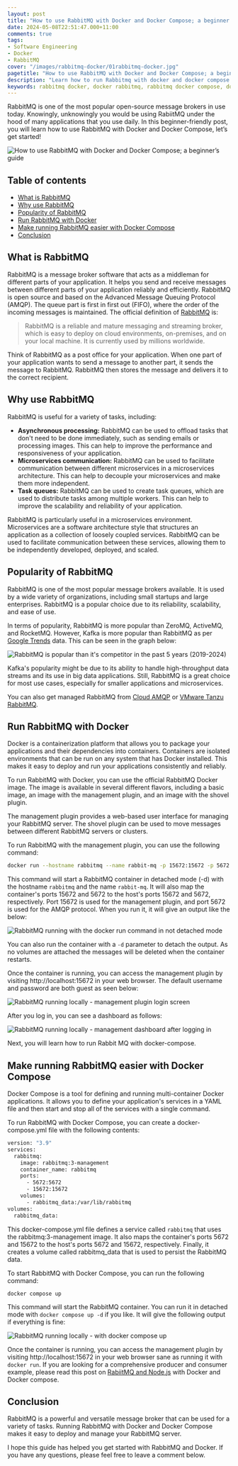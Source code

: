 ```yaml
---
layout: post
title: "How to use RabbitMQ with Docker and Docker Compose; a beginner’s guide"
date: 2024-05-08T22:51:47.000+11:00
comments: true
tags:
- Software Engineering
- Docker
- RabbitMQ
cover: "/images/rabbitmq-docker/01rabbitmq-docker.jpg"
pagetitle: "How to use RabbitMQ with Docker and Docker Compose; a beginner’s guide"
description: "Learn how to run Rabbitmq with docker and docker compose in this useful tutorial."
keywords: rabbitmq docker, docker rabbitmq, rabbitmq docker compose, docker compose rabbitmq
---
```

RabbitMQ is one of the most popular open-source message brokers in use today. Knowingly, unknowingly you would be using RabiitMQ under the hood of many applications that you use daily. In this beginner-friendly post, you will learn how to use RabbitMQ with Docker and Docker Compose, let’s get started!

<!-- more -->

<img class="center" src="/images/rabbitmq-docker/01rabbitmq-docker.jpg" title="How to use RabbitMQ with Docker and Docker Compose; a beginner’s guide" alt="How to use RabbitMQ with Docker and Docker Compose; a beginner’s guide">

## Table of contents

* [What is RabbitMQ](#what-is-rabbitmq)
* [Why use RabbitMQ](#why-use-rabbitmq)
* [Popularity of RabbitMQ](#popularity-of-rabbitmq)
* [Run RabbitMQ with Docker](#run-rabbitmq-with-docker)
* [Make running RabbitMQ easier with Docker Compose](#make-running-rabbitmq-easier-with-docker-compose)
* [Conclusion](#conclusion)

## What is RabbitMQ

RabbitMQ is a message broker software that acts as a middleman for different parts of your application. It helps you send and receive messages between different parts of your application reliably and efficiently. RabbitMQ is open source and based on the Advanced Message Queuing Protocol (AMQP). The queue part is first in first out (FIFO), where the order of the incoming messages is maintained. The official definition of [RabbitMQ](https://www.rabbitmq.com/) is:

> RabbitMQ is a reliable and mature messaging and streaming broker, which is easy to deploy on cloud environments, on-premises, and on your local machine. It is currently used by millions worldwide.

Think of RabbitMQ as a post office for your application. When one part of your application wants to send a message to another part, it sends the message to RabbitMQ. RabbitMQ then stores the message and delivers it to the correct recipient.

## Why use RabbitMQ

RabbitMQ is useful for a variety of tasks, including:

*  **Asynchronous processing:** RabbitMQ can be used to offload tasks that don't need to be done immediately, such as sending emails or processing images. This can help to improve the performance and responsiveness of your application.
*  **Microservices communication:** RabbitMQ can be used to facilitate communication between different microservices in a microservices architecture. This can help to decouple your microservices and make them more independent.
*  **Task queues:** RabbitMQ can be used to create task queues, which are used to distribute tasks among multiple workers. This can help to improve the scalability and reliability of your application.

RabbitMQ is particularly useful in a microservices environment. Microservices are a software architecture style that structures an application as a collection of loosely coupled services. RabbitMQ can be used to facilitate communication between these services, allowing them to be independently developed, deployed, and scaled.

## Popularity of RabbitMQ

RabbitMQ is one of the most popular message brokers available. It is used by a wide variety of organizations, including small startups and large enterprises. RabbitMQ is a popular choice due to its reliability, scalability, and ease of use.

In terms of popularity, RabbitMQ is more popular than ZeroMQ, ActiveMQ, and RocketMQ. However, Kafka is more popular than RabbitMQ as per [Google Trends](https://trends.google.com/trends/explore?date=2019-04-30%202024-04-30&q=rabbitmq,zeromq,activemq,rocketmq&hl=en) data. This can be seen in the graph below:

<img class="center" loading="lazy" src="/images/rabbitmq-docker/02rabbitmq-popularity.jpg" title="RabbitMQ is popular than it's competitor in the past 5 years (2019-2024)" alt="RabbitMQ is popular than it's competitor in the past 5 years (2019-2024)">

Kafka's popularity might be due to its ability to handle high-throughput data streams and its use in big data applications. Still, RabbitMQ is a great choice for most use cases, especially for smaller applications and microservices.

You can also get managed RabbitMQ from [Cloud AMQP](https://cloudamqp.com/) or [VMware Tanzu RabbitMQ](https://tanzu.vmware.com/rabbitmq/oss).

## Run RabbitMQ with Docker

Docker is a containerization platform that allows you to package your applications and their dependencies into containers. Containers are isolated environments that can be run on any system that has Docker installed. This makes it easy to deploy and run your applications consistently and reliably.

To run RabbitMQ with Docker, you can use the official RabbitMQ Docker image. The image is available in several different flavors, including a basic image, an image with the management plugin, and an image with the shovel plugin.

The management plugin provides a web-based user interface for managing your RabbitMQ server. The shovel plugin can be used to move messages between different RabbitMQ servers or clusters.

To run RabbitMQ with the management plugin, you can use the following command:

```bash
docker run --hostname rabbitmq --name rabbit-mq -p 15672:15672 -p 5672:5672 rabbitmq:3-management
```

This command will start a RabbitMQ container in detached mode (-d) with the hostname `rabbitmq` and the name `rabbit-mq`. It will also map the container's ports 15672 and 5672 to the host's ports 15672 and 5672, respectively. Port 15672 is used for the management plugin, and port 5672 is used for the AMQP protocol.
When you run it, it will give an output like the below:

<img class="center" loading="lazy" src="/images/rabbitmq-docker/03rabbitmq-docker-run.jpg" title="RabbitMQ running with the docker run command in not detached mode" alt="RabbitMQ running with the docker run command in not detached mode">

You can also run the container with a `-d` parameter to detach the output. As no volumes are attached the messages will be deleted when the container restarts.

Once the container is running, you can access the management plugin by visiting http://localhost:15672 in your web browser. The default username and password are both guest as seen below:

<img class="center" loading="lazy" src="/images/rabbitmq-docker/04rabbitmq-mgmt-plugin.jpg" title="RabbitMQ running locally - management plugin login screen" alt="RabbitMQ running locally - management plugin login screen">

After you log in, you can see a dashboard as follows:

<img class="center" loading="lazy" src="/images/rabbitmq-docker/05rabbitmq-mgmt-dashboard.jpg" title="RabbitMQ running locally - management dashboard after logging in" alt="RabbitMQ running locally - management dashboard after logging in">

Next, you will learn how to run Rabbit MQ with docker-compose.

## Make running RabbitMQ easier with Docker Compose

Docker Compose is a tool for defining and running multi-container Docker applications. It allows you to define your application's services in a YAML file and then start and stop all of the services with a single command.

To run RabbitMQ with Docker Compose, you can create a docker-compose.yml file with the following contents:

```bash
version: "3.9"
services:
  rabbitmq:
    image: rabbitmq:3-management
    container_name: rabbitmq
    ports:
      - 5672:5672
      - 15672:15672
    volumes:
      - rabbitmq_data:/var/lib/rabbitmq
volumes:
  rabbitmq_data:
```

This docker-compose.yml file defines a service called `rabbitmq` that uses the rabbitmq:3-management image. It also maps the container's ports 5672 and 15672 to the host's ports 5672 and 15672, respectively. Finally, it creates a volume called rabbitmq_data that is used to persist the RabbitMQ data.

To start RabbitMQ with Docker Compose, you can run the following command:

```
docker compose up
```

This command will start the RabbitMQ container. You can run it in detached mode with `docker compose up -d` if you like. It will give the following output if everything is fine:

<img class="center" loading="lazy" src="/images/rabbitmq-docker/06rabbitmq-docker-compose-up.jpg" title="RabbitMQ running locally - with docker compose up" alt="RabbitMQ running locally - with docker compose up">

Once the container is running, you can access the management plugin by visiting http://localhost:15672 in your web browser sane as running it with `docker run`. If you are looking for a comprehensive producer and consumer example, please read this post on [RabiitMQ and Node.js](https://geshan.com.np/blog/2021/07/rabbitmq-docker-nodejs/) with Docker and Docker compose.

## Conclusion

RabbitMQ is a powerful and versatile message broker that can be used for a variety of tasks. Running RabbitMQ with Docker and Docker Compose makes it easy to deploy and manage your RabbitMQ server.

I hope this guide has helped you get started with RabbitMQ and Docker. If you have any questions, please feel free to leave a comment below.
